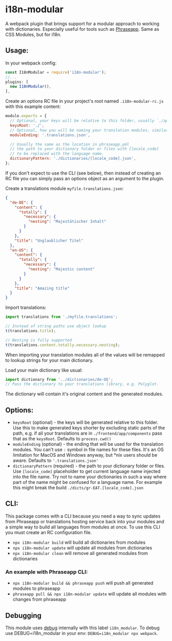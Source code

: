 i18n-modular
============

A webpack plugin that brings support for a modular approach to working with dictionaries. Especially useful for tools such as [Phraseapp](https://phrase.com). Same as CSS Modules, but for i18n.

## Usage:

In your webpack config:
```javascript
const I18nModular = require('i18n-modular');
//...
plugins: [
  new I18nModular(),
],
```

Create an options RC file in your project's root named `.i18n-modular-rc.js` with this example content:
```javascript
module.exports = {
  // Optional, your keys will be relative to this folder, usually `./app` or `./client`
  keysRoot: './',
  // Optional, how you will be naming your translation modules, similar to name.module.css
  moduleEnding: '.translations.json',

  // Usually the same as the location in phraseapp.yml
  // the path to your dictionary folder or files with [locale_code]
  // to be replaced with the language name.
  dictionaryPattern: './dictionaries/[locale_code].json',
};
```

If you don't expect to use the CLI (see below), then instead of creating an RC file you
can simply pass an options object as an argument to the plugin.

Create a translations module `myfile.translations.json`:
```json
{
  "de-DE": {
    "content": {
      "totally": {
        "necessary": {
          "nesting": "Majestätischer Inhalt"
        }
      }
    },
    "title": "Unglaublicher Titel"
  },
  "en-US": {
    "content": {
      "totally": {
        "necessary": {
          "nesting": "Majestic content"
        }
      }
    },
    "title": "Amazing title"
  }
}
```

Import translations:
```javascript
import translations from './myfile.translations';

// Instead of string paths use object lookup
t(translations.title);

// Nesting is fully supported
t(translations.content.totally.necessary.nesting);
```

When importing your translation modules all of the values will be remapped to lookup strings for your main dictionary.

Load your main dictionary like usual:
```javascript
import dictionary from '../dictionaries/de-DE';
// Pass the dictionary to your translations library, e.g. Polyglot.
```

The dictionary will contain it's original content and the generated modules.

## Options:

 - `keysRoot` (optional) - the keys will be generated relative to this folder. Use this to make generated keys shorter by excluding static parts of the path, e.g. if all your translations are in `./frontend/app/components` pass that as the `keysRoot`. Defaults to `process.cwd()`
 - `moduleEnding` (optional) - the ending that will be used for the translation modules. You can't use `:` symbol in file names for these files. It's an OS limitation for MacOS and Windows anyway, but *nix users should be aware. Defaults to `'.translations.json'`
 - `dictionaryPattern` (required) - the path to your dictionary folder or files. Use `[locale_code]` placeholder to get current language name injected into the file name. Try not to name your dictionaries in such a way where part of the name might be confused for a language name. For example this might break the build `./dicts/gr-EAT.[locale_code].json`

## CLI:

This package comes with a CLI because you need a way to sync updates from Phraseapp or translations hosting service back into your modules and a simple way to build all languages from modules at once. To use this CLI you must create an RC configuration file.

 - `npx i18n-modular build` will build all dictionaries from modules
 - `npx i18n-modular update` will update all modules from dictionaries
 - `npx i18n-modular clean` will remove all generated modules from dictionaries

### An example with Phraseapp CLI:

 - `npx i18n-modular build && phraseapp push` will push all generated modules to phraseapp
 - `phraseapp pull && npx i18n-modular update` will update all modules with changes from phraseapp

## Debugging

This module uses [debug](https://github.com/visionmedia/debug) internally with this label `i18n_modular`. To debug use DEBUG=i18n_modular in your env: `DEBUG=i18n_modular npx webpack`.
